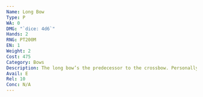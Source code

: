 ```yaml
---
Name: Long Bow
Type: P
WA: 0
DMG: "`dice: 4d6`"
Hands: 2
RNG: PT200M
EN: 1
Weight: 2
Cost: 475
Category: Bows
Description: The long bow’s the predecessor to the crossbow. Personally, think they’re large and unwieldy. But hey, easy to say that when you’re shorter than the bow. Elves swear by the long bow and in their hands it’s probably the deadliest ranged weapon short of a damn ballista. Humans gen- erally moved to the crossbow, but down in Nilfgaard they’ve got plenty of archers, all deadly and perfectly willin’ to prove it.
Avail: E
Rel: 10
Conc: N/A
---
```

